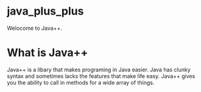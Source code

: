 # java_plus_plus
Welocome to Java++.
<h1>What is Java++</h1>
Java++ is a libary that makes programing in Java easier. Java has clunky syntax and sometimes lacks the features that make life easy. Java++ gives you the ability to call in methods for a wide array of things.
